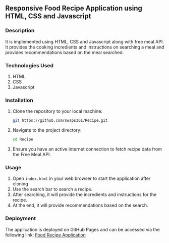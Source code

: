 ## Responsive Food Recipe Application using HTML, CSS and Javascript
### Description
It is implemented using HTML, CSS and Javascript along with free meal API. It provides the cooking incredients and instructions on searching a meal and provides recommendations based on the meal searched.
### Technologies Used
1. HTML
2. CSS
3. Javascript
### Installation
1. Clone the repository to your local machine:
    ```sh
    git https://github.com/swaps361/Recipe.git
    ```
2. Navigate to the project directory:
    ```sh
    cd Recipe
    ```
3. Ensure you have an active internet connection to fetch recipe data from the Free Meal API.
### Usage
1. Open `index.html` in your web browser to start the application after cloning
2. Use the search bar to search a recipe.
3. After searching, it will provide the incredients and instructions for the recipe.
4. At the end, it will provide recommendations based on the search.
### Deployment
The application is deployed on GitHub Pages and can be accessed via the following link:
[Food Recipe Application](https://swaps361.github.io/Movie-Quiz/)

